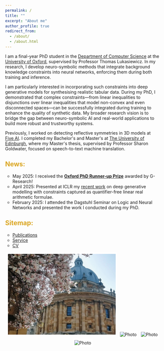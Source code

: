 ```yaml
---
permalink: /
title: ""
excerpt: "About me"
author_profile: true
redirect_from: 
  - /about/
  - /about.html
---
```


[//]: # (I am a final-year PhD student in the Department of Computer Science at the University of Oxford, supervised by Professor Thomas Lukasiewicz.)

[//]: # (During my PhD I have worked on constraining deep generative models for tabular data and incorporating logical constraints into deep learning systems, with applications such as autonomous driving. )

[//]: # ()
[//]: # (Before starting my PhD, I worked on detecting reflective symmetries in 3D models at Five AI, following my Bachelor's and Master's degree at The University of Edinburgh. )

[//]: # (My Master's thesis, supervised by Professor Sharon Goldwater, focused on speech-to-text machine translation.)

[//]: # ()
[//]: # (My current research centers on knowledge-aided machine learning, with an emphasis on advancing neuro-symbolic AI to address real-world applications.)

[//]: # ()


I am a final-year PhD student in the [Department of Computer Science](https://www.cs.ox.ac.uk/) at the [University of Oxford](https://www.ox.ac.uk/), supervised by Professor Thomas Lukasiewicz.
In my research, I develop neuro-symbolic methods that integrate background knowledge constraints into neural networks, enforcing them during both training and inference. 

I am particularly interested in incorporating such constraints into deep generative models for synthesising realistic tabular data. 
During my PhD, I demonstrated that complex constraints&mdash;from linear inequalities to disjunctions over linear inequalities that model non-convex and even disconnected spaces&mdash;can be successfully integrated during training to enhance the quality of synthetic data. 
My broader research vision is to bridge the gap between neuro-symbolic AI and real-world applications to build more robust and trustworthy systems. 

Previously, I worked on detecting reflective symmetries in 3D models at [Five AI](https://www.five.ai/research).
I completed my Bachelor's and Master's at [The University of Edinburgh](https://www.ed.ac.uk/), where my Master's thesis, supervised by Professor Sharon Goldwater, focused on speech-to-text machine translation.

[//]: # ( My work has been recognised with several awards, including the Oxford PhD Runner-up Prize awarded by G-Research. )


## <span style="color:goldenrod;">News:</span>
* May 2025: I received the [**Oxford PhD Runner-up Prize**](https://www.gresearch.com/news/g-research-2025-phd-prize-winners-university-of-oxford/) awarded by G-Research!
* April 2025: Presented at ICLR my [recent work](https://arxiv.org/abs/2502.18237) on deep generative modelling with constraints captured as quantifier-free linear real arithmetic formulae.
* February 2025: I attended the Dagstuhl Seminar on Logic and Neural Networks and presented the work I conducted during my PhD.

[//]: # (### Sitemap:)
## <span style="color:goldenrod;">Sitemap:</span>

<style>
ul {
list-style-type: circle;
}
img {
  border: 5px solid #FFFFFF;
}
</style>

* [Publications](https://mihaela-stoian.github.io/publications/)
* [Service](https://mihaela-stoian.github.io/service/)
* [CV](https://mihaela-stoian.github.io/cv/) 


<!---
<p align="center">
<img src="../images/profile/IMG_20230615_141536.jpg" alt="Photo" style="width: 220px;"/> 
    <img src="../images/profile/IMG_20231123_143104.jpg" alt="Photo" style="width: 220px;"/> 
  <img src="../images/profile/IMG_20220712_212401.jpg" alt="Photo" style="width: 220px;"/>
</p>
-->


<p align="center">
 <img src="https://raw.githubusercontent.com/mihaela-stoian/mihaela-stoian.github.io/main/images/profile/background_profile2.jpg" alt="Photo" style="width: 350px;"/>
  <img src="https://raw.githubusercontent.com/mihaela-stoian/mihaela-stoian.github.io/main/images/profile/IMG_20230407_133724.jpg" alt="Photo" style="width: 350px;"/>
 <img src="https://raw.githubusercontent.com/mihaela-stoian/mihaela-stoian.github.io/main/images/profile/IMG_20230501_163947.jpg" alt="Photo" style="width: 350px;"/> 
  <img src="https://raw.githubusercontent.com/mihaela-stoian/mihaela-stoian.github.io/main/images/profile/IMG_20230501_164114.jpg" alt="Photo" style="width: 350px;"/> 
</p>

<!--- 
<p align="center">
  <img src="https://raw.githubusercontent.com/mihaela-stoian/mihaela-stoian.github.io/main/images/profile/background_profile2.jpg" alt="Photo" style="width: 690px;"/> 
</p>
-->

<!---
<p align="center">
  <img src="https://raw.githubusercontent.com/mihaela-stoian/mihaela-stoian.github.io/main/images/profile/background_profile2.jpg" alt="Photo" style="width: 620px; height: 450px"/> 
</p>
-->


